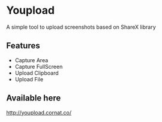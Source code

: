 # Youpload
A simple tool to upload screenshots based on ShareX library

## Features

* Capture Area
* Capture FullScreen
* Upload Clipboard
* Upload File

## Available here

http://youpload.cornat.co/

